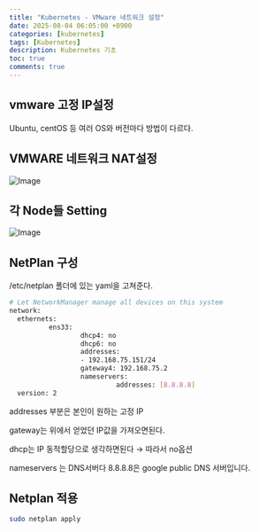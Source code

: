 ```yaml
---
title: "Kubernetes - VMware 네트워크 설정"
date: 2025-08-04 06:05:00 +0900
categories: [kubernetes]
tags: [Kubernetes]
description: Kubernetes 기초
toc: true
comments: true
---
```


## vmware 고정 IP설정

Ubuntu, centOS 등 여러 OS와 버전마다 방법이 다르다.

## VMWARE 네트워크 NAT설정

![Image](https://prod-files-secure.s3.us-west-2.amazonaws.com/e6db513d-ec54-40ff-aa74-2487b0bcfe15/d442bc35-5a0e-44a5-94dc-6da6f0df5dd7/Untitled.png?X-Amz-Algorithm=AWS4-HMAC-SHA256&X-Amz-Content-Sha256=UNSIGNED-PAYLOAD&X-Amz-Credential=ASIAZI2LB466TW3RQVUK%2F20250805%2Fus-west-2%2Fs3%2Faws4_request&X-Amz-Date=20250805T002810Z&X-Amz-Expires=3600&X-Amz-Security-Token=IQoJb3JpZ2luX2VjEBcaCXVzLXdlc3QtMiJHMEUCIH61Ff4VIaE%2Fd7o0JMyTJ5VMKwD42IXY%2BEmck8M1FFeIAiEAtQU8JoegTckwNp%2B17v1d5cNYNCgHKeNyHQ2NfHC0360q%2FwMIUBAAGgw2Mzc0MjMxODM4MDUiDMq8hLCotLtGEVeTiSrcA9wCStcKLBQegCNgD%2BdWZSd87qNn2FHFh7wu4US41w3%2FRJ9tD5HTlAKUGCXM45nCMNSIObeTFu1n33vwT2YiKvo0dtjRrAOS9%2BUNj68myZCfdoRek8A%2FS5fa2DBR67HHjKN2CnxNYgMEPqvXKuID%2Fwg2koyP%2BeclgYm5bOVbBMKLjcuNi3%2Bj3kqWudp3s7%2Fhp7COEpCxjHJ7ycj%2FvG2ZC2Z7Y9wDoVRzLkKV9oP7SXEGGRAbFTGiU66oqotMPrnQfCI3M0PqEml2W8UzkEbARvEpCiask8fp4fL%2F4hgvljoHanor7IXvjoFld0p4MY7g%2BMBIgKdrgb670YBrI0xu1n%2BSA5DLiWcKrLAG6Hzm53odpzkRUBpXm40%2F0Welt0rQkpCp9CgD9Q0%2FXuZiY50bv9%2BbSHtv0r2PremSPBMFkN%2FYyaltOJJtb%2BTHU5%2Fj4hmHecJU67anIKvsGUqzYiZie2xKdZH1xyD9t05jDrjY7IwqGDD2xDYE2SkXzvXuyAs0mnTEyiQW3RUbrDPR%2BotC%2Ff9yq5jhzH87laugUC%2BopfHU2pCf7rIfyl62B%2BikTnJo1fl%2BvclbM%2FW0oe9GNy8AX3zSreAThRz%2FNRtc%2BV0EpG49MRn33CDHdmnUSq1HMOXzxMQGOqUBJeNHcwLFeTXmOcv0cp7AkCAfjdRw0zlWErpaqmK0CQ2%2FqkwniaqgFsDTUexVCv1hnRB%2F3n%2FlfVM3jhDpzws5TNHdgNxPdLsM5oFCzOBZI6SM%2FxQlVvvUpTDifKaUfZ0RfE5NvU1MjhxlRgWedgbg2D7liHkL4abN4EiYML9f5afOdGrS9R14vL4drSewwEk3B6t33%2FRAU9JC1zcoU6JVvSJQyY1q&X-Amz-Signature=441edcfb9408e2b1aa20616639390202bf059d502246e17f6b19ffd40d9307f7&X-Amz-SignedHeaders=host&x-amz-checksum-mode=ENABLED&x-id=GetObject)

## 각 Node들 Setting

![Image](https://prod-files-secure.s3.us-west-2.amazonaws.com/e6db513d-ec54-40ff-aa74-2487b0bcfe15/2b4553bb-feb8-4a69-bb16-afceeec78efe/Untitled.png?X-Amz-Algorithm=AWS4-HMAC-SHA256&X-Amz-Content-Sha256=UNSIGNED-PAYLOAD&X-Amz-Credential=ASIAZI2LB466TW3RQVUK%2F20250805%2Fus-west-2%2Fs3%2Faws4_request&X-Amz-Date=20250805T002810Z&X-Amz-Expires=3600&X-Amz-Security-Token=IQoJb3JpZ2luX2VjEBcaCXVzLXdlc3QtMiJHMEUCIH61Ff4VIaE%2Fd7o0JMyTJ5VMKwD42IXY%2BEmck8M1FFeIAiEAtQU8JoegTckwNp%2B17v1d5cNYNCgHKeNyHQ2NfHC0360q%2FwMIUBAAGgw2Mzc0MjMxODM4MDUiDMq8hLCotLtGEVeTiSrcA9wCStcKLBQegCNgD%2BdWZSd87qNn2FHFh7wu4US41w3%2FRJ9tD5HTlAKUGCXM45nCMNSIObeTFu1n33vwT2YiKvo0dtjRrAOS9%2BUNj68myZCfdoRek8A%2FS5fa2DBR67HHjKN2CnxNYgMEPqvXKuID%2Fwg2koyP%2BeclgYm5bOVbBMKLjcuNi3%2Bj3kqWudp3s7%2Fhp7COEpCxjHJ7ycj%2FvG2ZC2Z7Y9wDoVRzLkKV9oP7SXEGGRAbFTGiU66oqotMPrnQfCI3M0PqEml2W8UzkEbARvEpCiask8fp4fL%2F4hgvljoHanor7IXvjoFld0p4MY7g%2BMBIgKdrgb670YBrI0xu1n%2BSA5DLiWcKrLAG6Hzm53odpzkRUBpXm40%2F0Welt0rQkpCp9CgD9Q0%2FXuZiY50bv9%2BbSHtv0r2PremSPBMFkN%2FYyaltOJJtb%2BTHU5%2Fj4hmHecJU67anIKvsGUqzYiZie2xKdZH1xyD9t05jDrjY7IwqGDD2xDYE2SkXzvXuyAs0mnTEyiQW3RUbrDPR%2BotC%2Ff9yq5jhzH87laugUC%2BopfHU2pCf7rIfyl62B%2BikTnJo1fl%2BvclbM%2FW0oe9GNy8AX3zSreAThRz%2FNRtc%2BV0EpG49MRn33CDHdmnUSq1HMOXzxMQGOqUBJeNHcwLFeTXmOcv0cp7AkCAfjdRw0zlWErpaqmK0CQ2%2FqkwniaqgFsDTUexVCv1hnRB%2F3n%2FlfVM3jhDpzws5TNHdgNxPdLsM5oFCzOBZI6SM%2FxQlVvvUpTDifKaUfZ0RfE5NvU1MjhxlRgWedgbg2D7liHkL4abN4EiYML9f5afOdGrS9R14vL4drSewwEk3B6t33%2FRAU9JC1zcoU6JVvSJQyY1q&X-Amz-Signature=d10d7c4b89274ae6ed81e11a59d64dbce1498c8dcc07fd9903ac8b7ae04653f5&X-Amz-SignedHeaders=host&x-amz-checksum-mode=ENABLED&x-id=GetObject)

## NetPlan 구성

/etc/netplan 폴더에 있는 yaml을 고쳐준다.

```bash
# Let NetworkManager manage all devices on this system
network:
  ethernets:
          ens33:
                  dhcp4: no
                  dhcp6: no
                  addresses:
                  - 192.168.75.151/24
                  gateway4: 192.168.75.2
                  nameservers:
                           addresses: [8.8.8.8]
  version: 2
```

addresses 부분은 본인이 원하는 고정 IP

gateway는 위에서 얻었던 IP값을 가져오면된다.

dhcp는 IP 동적할당으로 생각하면된다 → 따라서 no옵션

nameservers 는 DNS서버다 8.8.8.8은 google public DNS 서버입니다.

## Netplan 적용

```bash
sudo netplan apply
```


